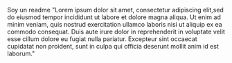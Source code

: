 Soy un readme
"Lorem ipsum dolor sit amet,
consectetur adipiscing elit,sed do 
eiusmod tempor incididunt ut labore 
et dolore magna aliqua. Ut enim ad 
minim veniam, quis nostrud 
exercitation ullamco laboris nisi 
ut aliquip ex ea commodo consequat. 
Duis aute irure dolor in 
reprehenderit in voluptate velit 
esse cillum dolore eu fugiat nulla 
pariatur. Excepteur sint occaecat 
cupidatat non proident, sunt in 
culpa qui officia deserunt mollit 
anim id est laborum."